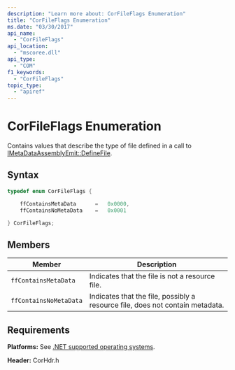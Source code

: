 ```yaml
---
description: "Learn more about: CorFileFlags Enumeration"
title: "CorFileFlags Enumeration"
ms.date: "03/30/2017"
api_name:
  - "CorFileFlags"
api_location:
  - "mscoree.dll"
api_type:
  - "COM"
f1_keywords:
  - "CorFileFlags"
topic_type:
  - "apiref"
---
```

# CorFileFlags Enumeration

Contains values that describe the type of file defined in a call to [IMetaDataAssemblyEmit::DefineFile](../interfaces/imetadataassemblyemit-definefile-method.md).

## Syntax

```cpp
typedef enum CorFileFlags {

    ffContainsMetaData      =   0x0000,
    ffContainsNoMetaData    =   0x0001

} CorFileFlags;
```

## Members

| Member | Description |
|------------|-----------------|
| `ffContainsMetaData` | Indicates that the file is not a resource file. |
| `ffContainsNoMetaData` | Indicates that the file, possibly a resource file, does not contain metadata. |

## Requirements

 **Platforms:** See [.NET supported operating systems](https://github.com/dotnet/core/blob/main/os-lifecycle-policy.md).

 **Header:** CorHdr.h
